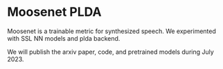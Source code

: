 # Moosenet PLDA
Moosenet is a trainable metric for synthesized speech. 
We experimented with SSL NN models and plda backend.

We will publish the arxiv paper, code, and pretrained models during July 2023.

